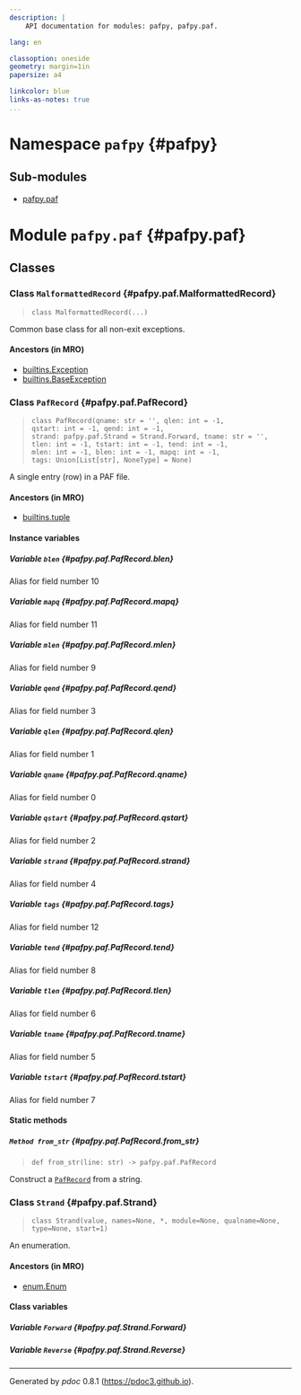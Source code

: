```yaml
---
description: |
    API documentation for modules: pafpy, pafpy.paf.

lang: en

classoption: oneside
geometry: margin=1in
papersize: a4

linkcolor: blue
links-as-notes: true
...
```



    
# Namespace `pafpy` {#pafpy}




    
## Sub-modules

* [pafpy.paf](#pafpy.paf)






    
# Module `pafpy.paf` {#pafpy.paf}







    
## Classes


    
### Class `MalformattedRecord` {#pafpy.paf.MalformattedRecord}



> `class MalformattedRecord(...)`


Common base class for all non-exit exceptions.


    
#### Ancestors (in MRO)

* [builtins.Exception](#builtins.Exception)
* [builtins.BaseException](#builtins.BaseException)






    
### Class `PafRecord` {#pafpy.paf.PafRecord}



> `class PafRecord(qname: str = '', qlen: int = -1, qstart: int = -1, qend: int = -1, strand: pafpy.paf.Strand = Strand.Forward, tname: str = '', tlen: int = -1, tstart: int = -1, tend: int = -1, mlen: int = -1, blen: int = -1, mapq: int = -1, tags: Union[List[str], NoneType] = None)`


A single entry (row) in a PAF file.


    
#### Ancestors (in MRO)

* [builtins.tuple](#builtins.tuple)




    
#### Instance variables


    
##### Variable `blen` {#pafpy.paf.PafRecord.blen}

Alias for field number 10

    
##### Variable `mapq` {#pafpy.paf.PafRecord.mapq}

Alias for field number 11

    
##### Variable `mlen` {#pafpy.paf.PafRecord.mlen}

Alias for field number 9

    
##### Variable `qend` {#pafpy.paf.PafRecord.qend}

Alias for field number 3

    
##### Variable `qlen` {#pafpy.paf.PafRecord.qlen}

Alias for field number 1

    
##### Variable `qname` {#pafpy.paf.PafRecord.qname}

Alias for field number 0

    
##### Variable `qstart` {#pafpy.paf.PafRecord.qstart}

Alias for field number 2

    
##### Variable `strand` {#pafpy.paf.PafRecord.strand}

Alias for field number 4

    
##### Variable `tags` {#pafpy.paf.PafRecord.tags}

Alias for field number 12

    
##### Variable `tend` {#pafpy.paf.PafRecord.tend}

Alias for field number 8

    
##### Variable `tlen` {#pafpy.paf.PafRecord.tlen}

Alias for field number 6

    
##### Variable `tname` {#pafpy.paf.PafRecord.tname}

Alias for field number 5

    
##### Variable `tstart` {#pafpy.paf.PafRecord.tstart}

Alias for field number 7


    
#### Static methods


    
##### `Method from_str` {#pafpy.paf.PafRecord.from_str}



    
> `def from_str(line: str) -> pafpy.paf.PafRecord`


Construct a <code>[PafRecord](#pafpy.paf.PafRecord "pafpy.paf.PafRecord")</code> from a string.


    
### Class `Strand` {#pafpy.paf.Strand}



> `class Strand(value, names=None, *, module=None, qualname=None, type=None, start=1)`


An enumeration.


    
#### Ancestors (in MRO)

* [enum.Enum](#enum.Enum)



    
#### Class variables


    
##### Variable `Forward` {#pafpy.paf.Strand.Forward}



    
##### Variable `Reverse` {#pafpy.paf.Strand.Reverse}







-----
Generated by *pdoc* 0.8.1 (<https://pdoc3.github.io>).
